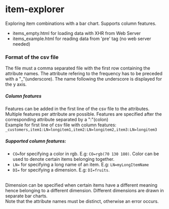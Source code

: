 # item-explorer
Exploring item combinations with a bar chart.
Supports column features.

- items_empty.html for loading data with XHR from Web Server
- items_example.html for reading data from 'pre' tag (no web server needed)

<h3>Format of the csv file</h3>
<p>
The file must a comma separated file with the first row containing the attribute names.
The attribute refering to the frequency has to be preceded with a "_"(underscore).
The name following the underscore is displayed for the y axis.
</p>
<p>
<h5>Column features</h5>
Features can be added in the first line of the csv file to the attributes.
Multiple features per attribute are possible. Features are specified after the corresponding attribute separated by a ":"(colon)
<br>
Example for first line of csv file with column features:
<code>_customers,item1:LN=longitem1,item2:LN=longitem2,item3:LN=longitem3</code>


<h5>Supported column features:</h5>

- `CO=`for specifying a color in rgb. E.g: `CO=rgb(70 130 180)`. Color can be used to denote certain items belonging together.
- <code>LN=</code> for specifying a long name of an item. E.g: <code>LN=myLongItemName</code>
- <code>DI=</code> for specifying a dimension. E.g: <code>DI=fruits</code>. 

<br>Dimension can be specified when certain items have a different meaning hence belonging to a different dimension. Different dimensions are drawn in separate bar charts.
<br>Note that the attribute names must be distinct, otherwise an error occurs.
</p>
